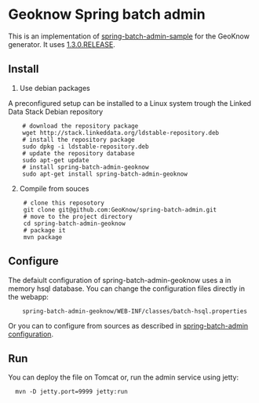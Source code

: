 # Geoknow Spring batch admin

This is an implementation of [spring-batch-admin-sample](https://github.com/spring-projects/spring-batch-admin/) for the GeoKnow generator. It uses [1.3.0.RELEASE](https://github.com/spring-projects/spring-batch-admin/releases/tag/1.3.0.RELEASE). 	

## Install

1. Use debian packages

A preconfigured setup can be installed to a Linux system trough the Linked Data Stack Debian repository


		# download the repository package
		wget http://stack.linkeddata.org/ldstable-repository.deb
		# install the repository package
		sudo dpkg -i ldstable-repository.deb
		# update the repository database
		sudo apt-get update
		# install spring-batch-admin-geoknow
		sudo apt-get install spring-batch-admin-geoknow

2. Compile from souces

		# clone this reposotory
		git clone git@github.com:GeoKnow/spring-batch-admin.git
		# move to the project directory
		cd spring-batch-admin-geoknow
		# package it
		mvn package

## Configure

The defaiult configuration of spring-batch-admin-geoknow uses a in memory hsql database. You can change the configuration files directly in the webapp:

		spring-batch-admin-geoknow/WEB-INF/classes/batch-hsql.properties

Or you can to configure from sources as described in [spring-batch-admin configuration](http://docs.spring.io/spring-batch-admin/reference/infrastructure.html).

## Run
You can deploy the file on Tomcat or, run the admin service using jetty:

	  mvn -D jetty.port=9999 jetty:run
  
  